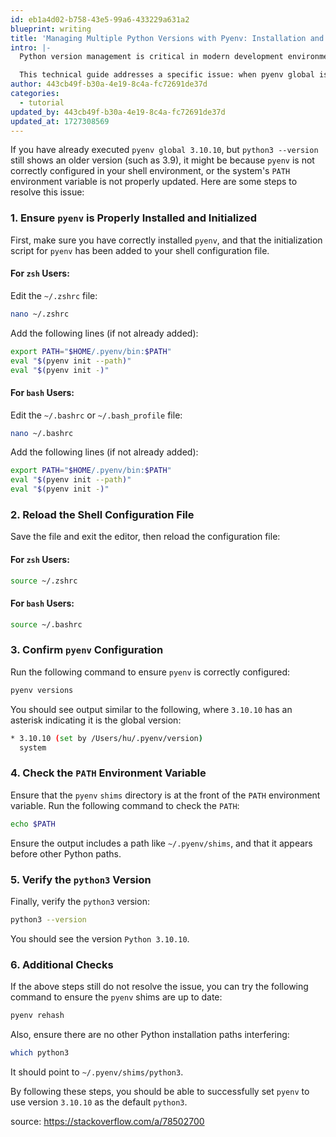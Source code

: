```yaml
---
id: eb1a4d02-b758-43e5-99a6-433229a631a2
blueprint: writing
title: 'Managing Multiple Python Versions with Pyenv: Installation and Configuration Guide'
intro: |-
  Python version management is critical in modern development environments. Pyenv, a popular tool for this purpose, allows developers to seamlessly switch between Python versions. However, discrepancies can arise between the configured pyenv version and the system's active Python installation.

  This technical guide addresses a specific issue: when pyenv global is set to version 3.10.10, but python3 --version reports an older version. The root cause often lies in shell configuration, PATH variable ordering, or shim directory precedence.
author: 443cb49f-b30a-4e19-8c4a-fc72691de37d
categories:
  - tutorial
updated_by: 443cb49f-b30a-4e19-8c4a-fc72691de37d
updated_at: 1727308569
---
```

If you have already executed  `pyenv global 3.10.10`, but  `python3 --version`  still shows an older version (such as 3.9), it might be because  `pyenv`  is not correctly configured in your shell environment, or the system's  `PATH`  environment variable is not properly updated. Here are some steps to resolve this issue:

### 1. Ensure  `pyenv`  is Properly Installed and Initialized

First, make sure you have correctly installed  `pyenv`, and that the initialization script for  `pyenv`  has been added to your shell configuration file.

#### For  `zsh`  Users:

Edit the  `~/.zshrc`  file:

```bash
nano ~/.zshrc

```

Add the following lines (if not already added):

```bash
export PATH="$HOME/.pyenv/bin:$PATH"
eval "$(pyenv init --path)"
eval "$(pyenv init -)"

```

#### For  `bash`  Users:

Edit the  `~/.bashrc`  or  `~/.bash_profile`  file:

```bash
nano ~/.bashrc

```

Add the following lines (if not already added):

```bash
export PATH="$HOME/.pyenv/bin:$PATH"
eval "$(pyenv init --path)"
eval "$(pyenv init -)"

```

### 2. Reload the Shell Configuration File

Save the file and exit the editor, then reload the configuration file:

#### For  `zsh`  Users:

```bash
source ~/.zshrc

```

#### For  `bash`  Users:

```bash
source ~/.bashrc

```

### 3. Confirm  `pyenv`  Configuration

Run the following command to ensure  `pyenv`  is correctly configured:

```bash
pyenv versions

```

You should see output similar to the following, where  `3.10.10`  has an asterisk indicating it is the global version:

```bash
* 3.10.10 (set by /Users/hu/.pyenv/version)
  system

```

### 4. Check the  `PATH`  Environment Variable

Ensure that the  `pyenv`  `shims`  directory is at the front of the  `PATH`  environment variable. Run the following command to check the  `PATH`:

```bash
echo $PATH

```

Ensure the output includes a path like  `~/.pyenv/shims`, and that it appears before other Python paths.

### 5. Verify the  `python3`  Version

Finally, verify the  `python3`  version:

```bash
python3 --version

```

You should see the version  `Python 3.10.10`.

### 6. Additional Checks

If the above steps still do not resolve the issue, you can try the following command to ensure the  `pyenv`  shims are up to date:

```bash
pyenv rehash

```

Also, ensure there are no other Python installation paths interfering:

```bash
which python3

```

It should point to  `~/.pyenv/shims/python3`.

By following these steps, you should be able to successfully set  `pyenv`  to use version  `3.10.10`  as the default  `python3`.

source: https://stackoverflow.com/a/78502700